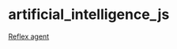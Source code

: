 # artificial_intelligence_js

[Reflex agent](https://luisespino.github.io/artificial_intelligence_js/01_reflex_agent.html)


